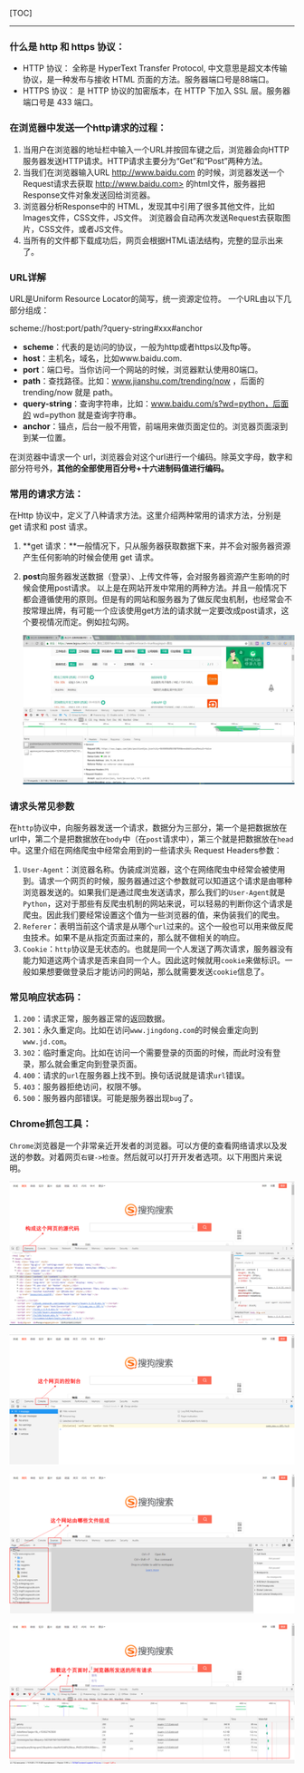 [TOC]

------

### 什么是 http 和 https 协议：

- HTTP 协议： 全称是 HyperText Transfer Protocol, 中文意思是超文本传输协议，是一种发布与接收 HTML 页面的方法。服务器端口号是88端口。
- HTTPS 协议： 是 HTTP 协议的加密版本，在 HTTP 下加入 SSL 层。服务器端口号是 433 端口。

### 在浏览器中发送一个http请求的过程：
1. 当用户在浏览器的地址栏中输入一个URL并按回车键之后，浏览器会向HTTP服务器发送HTTP请求。HTTP请求主要分为“Get”和“Post”两种方法。
2. 当我们在浏览器输入URL <http://www.baidu.com> 的时候，浏览器发送一个Request请求去获取 http://www.baidu.com> 的html文件，服务器把Response文件对象发送回给浏览器。
3. 浏览器分析Response中的 HTML，发现其中引用了很多其他文件，比如Images文件，CSS文件，JS文件。 浏览器会自动再次发送Request去获取图片，CSS文件，或者JS文件。
4. 当所有的文件都下载成功后，网页会根据HTML语法结构，完整的显示出来了。

### URL详解

URL是Uniform Resource Locator的简写，统一资源定位符。 一个URL由以下几部分组成： 

scheme://host:port/path/?query-string#xxx#anchor

- **scheme**：代表的是访问的协议，一般为http或者https以及ftp等。
- **host**：主机名，域名，比如www.baidu.com.
- **port**：端口号。当你访问一个网站的时候，浏览器默认使用80端口。
- **path**：查找路径。比如：www.jianshu.com/trending/now ，后面的 trending/now 就是 path。
- **query-string**：查询字符串，比如：www.baidu.com/s?wd=python，后面的 wd=python 就是查询字符串。
- **anchor**：锚点，后台一般不用管，前端用来做页面定位的。浏览器页面滚到到某一位置。

在浏览器中请求一个 url，浏览器会对这个url进行一个编码。除英文字母，数字和部分符号外，**其他的全部使用百分号+十六进制码值进行编码。**

### 常用的请求方法：

在Http 协议中，定义了八种请求方法。这里介绍两种常用的请求方法，分别是 get 请求和 post 请求。 

1. **get 请求：**一般情况下，只从服务器获取数据下来，并不会对服务器资源产生任何影响的时候会使用 get 请求。

2. **post**向服务器发送数据（登录）、上传文件等，会对服务器资源产生影响的时候会使用post请求。 以上是在网站开发中常用的两种方法。并且一般情况下都会遵循使用的原则。但是有的网站和服务器为了做反爬虫机制，也经常会不按常理出牌，有可能一个应该使用get方法的请求就一定要改成post请求，这个要视情况而定。例如拉勾网。

   ![0](imags/0.png)

### 请求头常见参数

在`http`协议中，向服务器发送一个请求，数据分为三部分，第一个是把数据放在url中，第二个是把数据放在`body`中（在`post`请求中），第三个就是把数据放在`head`中。这里介绍在网络爬虫中经常会用到的一些请求头 Request Headers参数： 

1. `User-Agent`：浏览器名称。伪装成浏览器，这个在网络爬虫中经常会被使用到。请求一个网页的时候，服务器通过这个参数就可以知道这个请求是由哪种浏览器发送的。如果我们是通过爬虫发送请求，那么我们的`User-Agent`就是`Python`，这对于那些有反爬虫机制的网站来说，可以轻易的判断你这个请求是爬虫。因此我们要经常设置这个值为一些浏览器的值，来伪装我们的爬虫。
2. `Referer`：表明当前这个请求是从哪个`url`过来的。这个一般也可以用来做反爬虫技术。如果不是从指定页面过来的，那么就不做相关的响应。
3. `Cookie`：`http`协议是无状态的。也就是同一个人发送了两次请求，服务器没有能力知道这两个请求是否来自同一个人。因此这时候就用`cookie`来做标识。一般如果想要做登录后才能访问的网站，那么就需要发送`cookie`信息了。

### 常见响应状态码：

1. `200`：请求正常，服务器正常的返回数据。
2. `301`：永久重定向。比如在访问`www.jingdong.com`的时候会重定向到`www.jd.com`。
3. `302`：临时重定向。比如在访问一个需要登录的页面的时候，而此时没有登录，那么就会重定向到登录页面。
4. `400`：请求的`url`在服务器上找不到。换句话说就是请求`url`错误。
5. `403`：服务器拒绝访问，权限不够。
6. `500`：服务器内部错误。可能是服务器出现`bug`了。

### Chrome抓包工具：

`Chrome`浏览器是一个非常亲近开发者的浏览器。可以方便的查看网络请求以及发送的参数。对着网页`右键->检查`。然后就可以打开开发者选项。以下用图片来说明。  

![1](imags/1.png)

![2](imags/2.png)

![3](imags/3.png)

![4](imags/4.png)